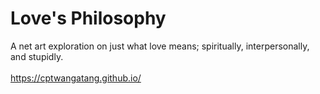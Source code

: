 # Love's Philosophy

A net art exploration on just what love means; spiritually, interpersonally, and stupidly.
<br><br> 
https://cptwangatang.github.io/

